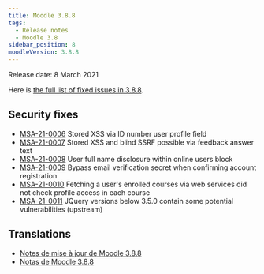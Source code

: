 ```yaml
---
title: Moodle 3.8.8
tags:
  - Release notes
  - Moodle 3.8
sidebar_position: 8
moodleVersion: 3.8.8
---
```


Release date: 8 March 2021

Here is [the full list of fixed issues in 3.8.8](https://moodle.atlassian.net/secure/IssueNavigator!executeAdvanced.jspa?jqlQuery=project+%3D+mdl+AND+resolution+%3D+fixed+AND+fixVersion+in+%28%223.8.8%22%29+ORDER+BY+priority+DESC&runQuery=true&clear=true).

## Security fixes

- [MSA-21-0006](https://moodle.org/mod/forum/discuss.php?d=419650) Stored XSS via ID number user profile field
- [MSA-21-0007](https://moodle.org/mod/forum/discuss.php?d=419651) Stored XSS and blind SSRF possible via feedback answer text
- [MSA-21-0008](https://moodle.org/mod/forum/discuss.php?d=419652) User full name disclosure within online users block
- [MSA-21-0009](https://moodle.org/mod/forum/discuss.php?d=419653) Bypass email verification secret when confirming account registration
- [MSA-21-0010](https://moodle.org/mod/forum/discuss.php?d=419654) Fetching a user's enrolled courses via web services did not check profile access in each course
- [MSA-21-0011](https://moodle.org/mod/forum/discuss.php?d=419655) JQuery versions below 3.5.0 contain some potential vulnerabilities (upstream)

## Translations

- [Notes de mise à jour de Moodle 3.8.8](https://docs.moodle.org/fr/Notes_de_mise_à_jour_de_Moodle_3.8.8)
- [Notas de Moodle 3.8.8](https://docs.moodle.org/es/Notas_de_Moodle_3.8.8)
